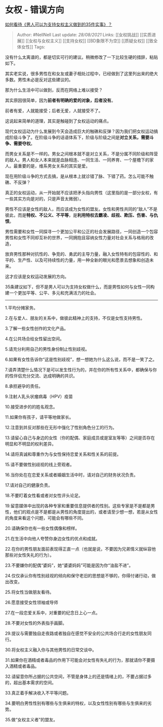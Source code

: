 # 女权 - 错误方向
[如何看待《男人可以为支持女权主义做到的35件实事》？](https://www.zhihu.com/question/382608965/answer/1779166572)


> Author: #NellNell 
Last update: *28/08/2021* 
Links: [[女权挑战]] [[实质进展]] [[女权与女权主义]] [[支持女权]] [[BD象限不为空]] [[质疑女权]] [[致全体女性]]
Tags:   

  

没有什么太离谱的，都是切实可行的建议。稍微修改了一下比较生硬的措辞，粘贴如下。

其实老实说，很多男性在和女友或妻子相处过程中，已经做到了这里列出来的绝大多数。男性未必是反对这些建议的。

那为什么生活中可以做到，反而在网络上难以接受？

其实原因很简单，因为**前者有明确的爱的对象，后者没有**。

前者有爱，人就能接受；后者无爱，人就接受不了。

这说起来简单的道理，其实是触碰到了女权运动的痛点。

现代女权运动为什么发展到今天会造成巨大的触礁和反弹？因为我们把女权运动搞成阶级斗争了。在阶级斗争的话语体系下，阶级与阶级之间是**对立关系，需要斗争、需要夺权**。

而男女关系是不一样的。男女之间根本就不是对立关系，不是分属不同阶级和阵营的敌人。男人和女人本来就是血脉相连、一同生活、一同养育、一个屋檐下的家人。最重要的是，维系男女关系的其实是爱。

现在用阶级斗争的方式去搞，是从根本上就诊错了脉、下错了药。怎么可能不触礁、不反弹？

真正的女权运动，从一开始就不应该把矛头指向男性（这里指的是一部分女权，有一些其实方向是对的，只是声音太微弱）。

男性不应该是女性的敌人，而应该成为女性的盟友。女性和男性共同的“敌人”不是彼此，而是**特权、不公义、不平等**，是**利用特权去霸凌、歧视、欺压、伤害、与仇恨**。

男性需要和女性一同探寻一个更加公平和公正的社会发展路径，一同创造一个包容男性和女性不同却互补的世界，一同拥抱且容纳女性力量对社会关系与格局的改造，

放弃男性那种对抗性的、争竞的、勇武的主导力量，融入女性特有的包容性的、和平的、生产性、以及可持续性的力量，用一种全新的眼光和愿景去想象和创造未来。

这才应该是女权运动发展的方向。

35条建议如下，但不是男人可以为支持女权做什么，而是男性如何与女性一同构建一个更加平等、公平、多元和充满活力的社会。

---

1.平均分摊家务。

2.在与爱人、朋友的关系中，做彼此精神上的支持，不仅是女性支持男性。

3.了解一些女性创作的文化产品。

4.在公共场合给女性留出空间。

5.请充分利用自己的男性身份制止性别歧视。

6.如果有女性告诉你“这是性别歧视”，想一想她为什么这么说，而不是一笑了之。

7.请弄清楚什么情况下是可以发生性行为的，并在你的所有性关系中，都确保与你的性伴侣充分交流、达成明确的共识。

8.承担避孕的责任。

9.注射人乳头状瘤病毒（HPV）疫苗

10.接受进步的的姓名观念。

11.如果你有孩子，请平等地做家长。

12.注意到并反对那些在无形中强化了性别角色分工的行为。

13.请留心自己与身边的女性（你的配偶、家庭成员或是室友等等）之间是否存在明显和不明显的权利差异。

14.请将真诚和尊重作为与女性保持恋爱关系和性关系的前提。

15.请不要做性别歧视的线上旁观者。

16.当你处在在恋爱关系或者婚姻生活中时，请对自己的财务状况负责。

17.请对自己的健康负责。

18.不要盯着女性看或者对女性评头论足。

19.留意媒体中出现的各种专家和重要信息提供者的性别。这些专家是不是都是男性，他们的观点是不是都是从男性的角度提出的，或者请至少想一想，若是从女性的角度来看这个问题，可能会有哪些不同。

20.请确保你也有一些女性偶像和榜样。

21.在生活中向他人夸赞你身边女性的优点和成就。

22.在你的男性朋友面前表现得正直一点（也就是说，不要因为兄弟情义就纵容他那些对女性失礼的行为）。

23.不要嫌你的配偶“婆妈”，她“婆婆妈妈”可能是因为你“油盐不进”。

24.仅仅承认你有性别歧视的倾向和保守老旧的思想是不够的，你得付诸行动，做出改变。

25.将女性当做朋友看待。

26.愿意接受女性领袖或导师

27.在一段恋爱关系中，对重要的纪念日上心一点。

28.不要对女性的外表指手画脚。

29.提议与需要独自走夜路或者独自在感觉不安全的公共场合行走的女性朋友同行。

30.将女权主义融入你与其他男性的日常交谈中。

31.如果你在酒精或者毒品的作用下可能会对女性有失礼的行为，那就请你不要摄入酒精或者毒品。

32.请留意你所占据的公共空间，不管是身体上的还是情绪上的，不要占据过多的，超出基本需求的空间。

33.真正着手解决收入不平等问题。

34.要明白男性性别有哪些与生俱来的特权，以及女性性别有哪些与生俱来的劣势。

35.做“女权主义者”的盟友。